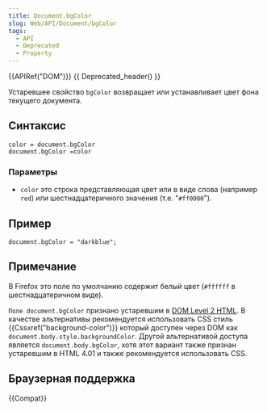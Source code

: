 ```yaml
---
title: Document.bgColor
slug: Web/API/Document/bgColor
tags:
  - API
  - Deprecated
  - Property
---
```


{{APIRef("DOM")}} {{ Deprecated_header() }}

Устаревшее свойство `bgColor` возвращает или устанавливает цвет фона текущего документа.

## Синтаксис

```
color = document.bgColor
document.bgColor =color
```

### Параметры

- `color` это строка представляющая цвет или в виде слова (например `red`) или шестнадцатеричного значения (т.е. "`#ff0000`").

## Пример

```
document.bgColor = "darkblue";
```

## Примечание

В Firefox это поле по умолчанию содержит белый цвет (`#ffffff` в шестнадцатеричном виде).

`Поле document.bgColor` признано устаревшим в [DOM Level 2 HTML](http://www.w3.org/TR/DOM-Level-2-HTML/html.html#ID-26809268). В качестве альтернативы рекомендуется использовать CSS стиль {{Cssxref("background-color")}} который доступен через DOM как `document.body.style.backgroundColor`. Другой альтернативой доступа является `document.body.bgColor`, хотя этот вариант также признан устаревшим в HTML 4.01 и также рекомендуется использовать CSS.

## Браузерная поддержка

{{Compat}}
